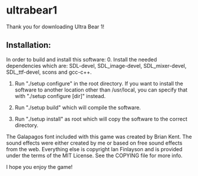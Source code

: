 ultrabear1
==========
Thank you for downloading Ultra Bear 1!

Installation:
-------------
In order to build and install this software:
  0. Install the needed dependencies which are: SDL-devel, SDL_image-devel,
     SDL_mixer-devel, SDL_ttf-devel, scons and gcc-c++.

  1. Run "./setup configure" in the root directory.  If you want to install the
     software to another location other than /usr/local, you can specify that
     with "./setup configure [dir]" instead.

  2. Run "./setup build" which will compile the software.

  3. Run "./setup install" as root which will copy the software to the correct
     directory.

The Galapagos font included with this game was created by Brian Kent.  The sound
effects were either created by me or based on free sound effects from the web.
Everything else is copyright Ian Finlayson and is provided under the terms of
the MIT License.  See the COPYING file for more info.

I hope you enjoy the game!

